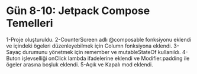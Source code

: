  # Gün 8-10: Jetpack Compose Temelleri

1-Proje oluşturuldu.
2-CounterScreen adlı @composable fonksiyonu eklendi ve içindeki ögeleri düzenleyebilmek için Column fonksiyona eklendi.
3-Sayaç durumunu yönetmek için remember ve mutableStateOf kullanıldı.
4-Buton işlevselliği onClick lambda ifadelerine eklendi ve Modifier.padding ile ögeler arasına boşluk eklendi.
5-Açık ve Kapalı mod eklendi.